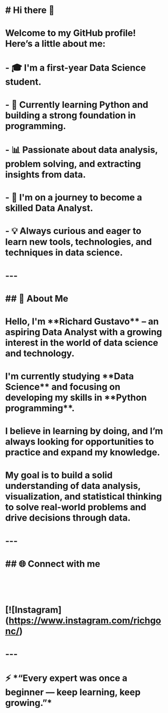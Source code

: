 # \# Hi there 👋

# 

# Welcome to my GitHub profile! Here’s a little about me:

# 

# \- 🎓 I'm a first-year Data Science student.

# \- 🐍 Currently learning Python and building a strong foundation in programming.

# \- 📊 Passionate about data analysis, problem solving, and extracting insights from data.

# \- 🚀 I'm on a journey to become a skilled Data Analyst.

# \- 💡 Always curious and eager to learn new tools, technologies, and techniques in data science.

# 

# ---

# 

# \## 📌 About Me

# 

# Hello, I'm \*\*Richard Gustavo\*\* – an aspiring Data Analyst with a growing interest in the world of data science and technology.  

# I'm currently studying \*\*Data Science\*\* and focusing on developing my skills in \*\*Python programming\*\*.

# 

# I believe in learning by doing, and I’m always looking for opportunities to practice and expand my knowledge.  

# My goal is to build a solid understanding of data analysis, visualization, and statistical thinking to solve real-world problems and drive decisions through data.

# 

# ---

# 

# \## 🌐 Connect with me

# &nbsp;

# \[!\[Instagram](https://www.instagram.com/richgonc/)

# 

# ---

# 

# ⚡ \*“Every expert was once a beginner — keep learning, keep growing.”\*

